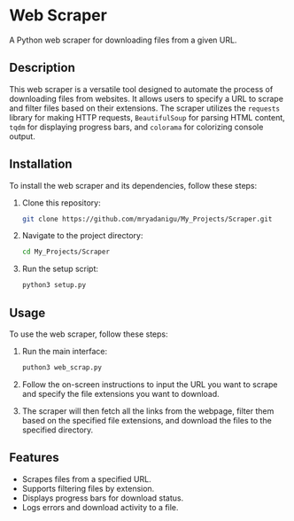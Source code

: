 # Web Scraper

A Python web scraper for downloading files from a given URL.

## Description

This web scraper is a versatile tool designed to automate the process of downloading files from websites. It allows users to specify a URL to scrape and filter files based on their extensions. The scraper utilizes the `requests` library for making HTTP requests, `BeautifulSoup` for parsing HTML content, `tqdm` for displaying progress bars, and `colorama` for colorizing console output.

## Installation

To install the web scraper and its dependencies, follow these steps:

1. Clone this repository:

    ```bash
    git clone https://github.com/mryadanigu/My_Projects/Scraper.git
    ```

2. Navigate to the project directory:

    ```bash
    cd My_Projects/Scraper
    ```

3. Run the setup script:

    ```bash
    python3 setup.py
    ```

## Usage

To use the web scraper, follow these steps:

1. Run the main interface:

    ```bash
    puthon3 web_scrap.py
    ```

2. Follow the on-screen instructions to input the URL you want to scrape and specify the file extensions you want to download.

3. The scraper will then fetch all the links from the webpage, filter them based on the specified file extensions, and download the files to the specified directory.

## Features

- Scrapes files from a specified URL.
- Supports filtering files by extension.
- Displays progress bars for download status.
- Logs errors and download activity to a file.

